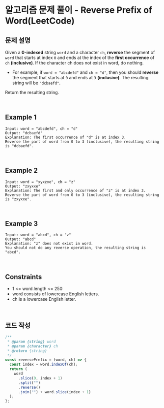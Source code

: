 # 알고리즘 문제 풀이 - Reverse Prefix of Word(LeetCode)

## 문제 설명

Given a **0-indexed** string `word` and a character `ch`, **reverse** the segment of `word` that starts at index `0` and ends at the index of the **first occurrence** of `ch` **(inclusive)**. If the character ch does not exist in word, do nothing.

- For example, if `word = "abcdefd"` and `ch = "d"`, then you should **reverse** the segment that starts at `0` and ends at `3` **(inclusive)**. The resulting string will be `"dcbaefd"`.

Return the resulting string.

<br />

## Example 1

    Input: word = "abcdefd", ch = "d"
    Output: "dcbaefd"
    Explanation: The first occurrence of "d" is at index 3.
    Reverse the part of word from 0 to 3 (inclusive), the resulting string is "dcbaefd".

<br />

## Example 2

    Input: word = "xyxzxe", ch = "z"
    Output: "zxyxxe"
    Explanation: The first and only occurrence of "z" is at index 3.
    Reverse the part of word from 0 to 3 (inclusive), the resulting string is "zxyxxe".

<br />

## Example 3

    Input: word = "abcd", ch = "z"
    Output: "abcd"
    Explanation: "z" does not exist in word.
    You should not do any reverse operation, the resulting string is "abcd".

<br />

## Constraints

- 1 <= word.length <= 250
- word consists of lowercase English letters.
- ch is a lowercase English letter.

<br />

## 코드 작성

```js
/**
 * @param {string} word
 * @param {character} ch
 * @return {string}
 */
const reversePrefix = (word, ch) => {
  const index = word.indexOf(ch);
  return (
    word
      .slice(0, index + 1)
      .split("")
      .reverse()
      .join("") + word.slice(index + 1)
  );
};
```

<br />
